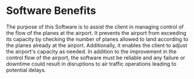 # Software Benefits

The purpose of this Software is to assist the client in managing control of the flow of the planes at the airport. It prevents the airport from exceeding its capacity by checking the number of planes allowed to land according to the planes already at the airport. Additionally, it enables the client to adjust the airport's capacity as needed. In addition to the improvement in the control flow of the airport, the software must be reliable and any failure or downtime could result in disruptions to air traffic operations leading to potential delays.
